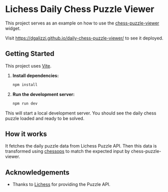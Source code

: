 # Lichess Daily Chess Puzzle Viewer

This project serves as an example on how to use the [chess-puzzle-viewer](https://github.com/dgalizzi/chess-puzzle-viewer) widget.

Visit https://dgalizzi.github.io/daily-chess-puzzle-viewer/ to see it deployed.

## Getting Started

This project uses [Vite](https://vite.dev/).

1. **Install dependencies:**

   ```bash
   npm install
   ```

2. **Run the development server:**

   ```bash
   npm run dev
   ```

This will start a local development server. You should see the daily chess puzzle loaded and ready to be solved.

## How it works

It fetches the daily puzzle data from Lichess Puzzle API.
Then this data is transformed using [chessops](https://github.com/niklasf/chessops) to match the expected input by chess-puzzle-viewer.

## Acknowledgements

* Thanks to [Lichess](https://lichess.org/) for providing the Puzzle API.
